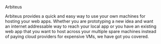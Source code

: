Arbiteus

Arbiteus provides a quick and easy way to use your own machines for hosting your web apps.
Whether you are prototyping a new idea and want an internet addressable way to reach your local app or you have an existing web app that you want to host across your multiple spare machines instead of paying cloud providers for expensive VMs, we have got you covered.
 
 
